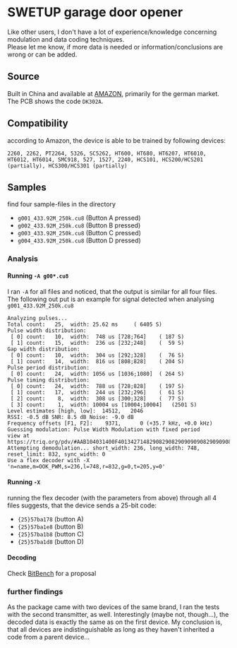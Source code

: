 # SWETUP garage door opener
Like other users, I don't have a lot of experience/knowledge concerning modulation and data coding techniques.  
Please let me know, if more data is needed or information/conclusions are wrong or can be added.
## Source
Built in China and available at [AMAZON](https://www.amazon.de/dp/B09HWY1KH7), primarily for the german market.    
The PCB shows the code `DK302A`.
## Compatibility
according to Amazon, the device is able to be trained by following devices:
```
2260, 2262, PT2264, 5326, SC5262, HT600, HT680, HT6207, HT6010, HT6012, HT6014, SMC918, 527, 1527, 2240, HCS101, HCS200/HCS201 (partially), HCS300/HCS301 (partially)
```
## Samples
find four sample-files in the directory   
- `g001_433.92M_250k.cu8` (Button A pressed)
- `g002_433.92M_250k.cu8` (Button B pressed)
- `g003_433.92M_250k.cu8` (Button C pressed)
- `g004_433.92M_250k.cu8` (Button D pressed)

### Analysis
#### Running `-A g00*.cu8`
I ran `-A` for all files and noticed, that the output is similar for all four files. The following out put is an example for signal detected when analysing `g001_433.92M_250k.cu8`
```
Analyzing pulses...
Total count:   25,  width: 25.62 ms		( 6405 S)
Pulse width distribution:
 [ 0] count:   10,  width:  748 us [728;764]	( 187 S)
 [ 1] count:   15,  width:  236 us [232;248]	(  59 S)
Gap width distribution:
 [ 0] count:   10,  width:  304 us [292;328]	(  76 S)
 [ 1] count:   14,  width:  816 us [808;828]	( 204 S)
Pulse period distribution:
 [ 0] count:   24,  width: 1056 us [1036;1080]	( 264 S)
Pulse timing distribution:
 [ 0] count:   24,  width:  788 us [728;828]	( 197 S)
 [ 1] count:   17,  width:  244 us [232;296]	(  61 S)
 [ 2] count:    8,  width:  308 us [300;328]	(  77 S)
 [ 3] count:    1,  width: 10004 us [10004;10004]	(2501 S)
Level estimates [high, low]:  14512,   2046
RSSI: -0.5 dB SNR: 8.5 dB Noise: -9.0 dB
Frequency offsets [F1, F2]:    9371,      0	(+35.7 kHz, +0.0 kHz)
Guessing modulation: Pulse Width Modulation with fixed period
view at https://triq.org/pdv/#AAB104031400F4013427148290829082909090908290909082908282828190819090909355
Attempting demodulation... short_width: 236, long_width: 748, reset_limit: 832, sync_width: 0
Use a flex decoder with -X 'n=name,m=OOK_PWM,s=236,l=748,r=832,g=0,t=205,y=0'
```
#### Running `-X`
running the flex decoder (with the parameters from above) through all 4 files suggests, that the device sends a 25-bit code:
- `{25}57ba178`   (button A)
- `{25}57ba1e8`   (button B)
- `{25}57ba1b8`   (button C)
- `{25}57ba1d8`   (button D)
#### Decoding
Check [BitBench](https://triq.net/bitbench#c=5%207b%20a1%2078&c=5%207b%20a1%20e8&c=5%207b%20a1%20b8&c=5%207b%20a1%20d8&f=%20BUTTON%3A%20h%20xxxx&a=Preamble&m=57ba1) for a proposal

### further findings
As the package came with two devices of the same brand, I ran the tests with the second transmitter, as well. Interestingly (maybe not, though...), the decoded data is exactly the same as on the first device. My conclusion is, that all devices are indistinguishable as long as they haven't inherited a code from a parent device...    
